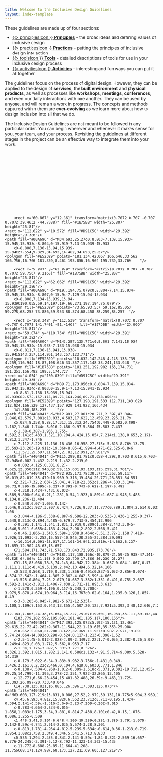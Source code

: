 ```yaml
---
title: Welcome to the Inclusive Design Guidelines
layout: index-template
---
```

These guidelines are made up of four sections:

<div class="docs-guidelines-index-section">
<ul>
    <li>
        <a href="/principles/">
            {{> principlesIcon }}
            <strong>Principles</strong></a> - the broad ideas and defining values of inclusive design
        </a>
    </li>
    <li>
        <a href="/practices/">
            {{> practicesIcon }}
            <strong>Practices</strong></a> - putting the principles of inclusive design into action
        </a>
    </li>
    <li>
        <a href="/tools/">
            {{> toolsIcon }}
            <strong>Tools</strong></a> - detailed descriptions of tools for use in your inclusive design process
    </li>
    <li>
        <a href="/activities/">
            {{> activitiesIcon }}
            <strong>Activities</strong></a> - interesting and fun ways you can put it all together
        </a>
    </li>
</ul>
</div>

The guidelines focus on the process of digital design. However, they can be applied to the design of
<strong>services</strong>, the <strong>built environment</strong> and <strong>physical products</strong>, as well as processes like <strong>workshops</strong>,
<strong>meetings</strong>, <strong>conferences</strong>, and even our daily interactions with one another. They can be used by anyone,
and will remain a work in progress. The concepts and methods captured within them are <strong>ever-evolving</strong>
as we learn more about how to design inclusion into all that we do.

<div class="docs-guidelines-index-section row">
<p class="medium-6 column">
The Inclusive Design Guidelines are not meant to be followed in any particular order. You can begin wherever and whenever it makes sense for you, your team, and your process. Revisiting the guidelines at different stages in the project can be an effective way to integrate them into your work.
</p>
<svg id="guidelines-path" class="medium-6 column" version="1.1" id="Layer_1" xmlns="http://www.w3.org/2000/svg" xmlns:xlink="http://www.w3.org/1999/xlink" x="0px" y="0px"
	 width="200px" height="200px" viewBox="0 0 200 200" enable-background="new 0 0 200 200" xml:space="preserve">
<g>

		<rect x="60.867" y="12.361" transform="matrix(0.7072 0.707 -0.707 0.7072 39.4632 -44.7588)" fill="#1B75BB" width="25.807" height="25.81"/>
	<rect x="112.622" y="10.572" fill="#D91C5C" width="29.392" height="29.386"/>
	<path fill="#00A69C" d="M34.693,25.27c0,8.803-7.139,15.933-15.945,15.933c-8.804,0-15.939-7.13-15.939-15.933
		c0-8.808,7.136-15.94,15.939-15.94C27.554,9.329,34.693,16.462,34.693,25.27"/>
	<polygon fill="#E52329" points="181.134,42.067 166.646,33.562 166.756,16.766 181.369,8.463 195.856,16.969 195.739,33.769 	"/>

		<rect x="5.847" y="63.849" transform="matrix(0.7072 0.707 -0.707 0.7072 59.7567 9.2165)" fill="#1B75BB" width="25.807" height="25.811"/>
	<rect x="112.622" y="62.062" fill="#D91C5C" width="29.392" height="29.386"/>
	<path fill="#00A69C" d="M197.194,75.079c0,8.804-7.14,15.934-15.945,15.934c-8.807,0-15.94-7.129-15.94-15.934
		c0-8.808,7.134-15.939,15.94-15.939C190.055,59.14,197.194,66.271,197.194,75.079"/>
	<polygon fill="#E52329" points="73.65,93.557 59.162,85.053 59.278,68.253 73.886,59.953 88.374,68.458 88.259,85.257 	"/>

		<rect x="168.348" y="112.539" transform="matrix(0.7072 0.707 -0.707 0.7072 141.7491 -91.4146)" fill="#1B75BB" width="25.806" height="25.811"/>
	<rect x="59.074" y="110.754" fill="#D91C5C" width="29.391" height="29.382"/>
	<path fill="#00A69C" d="M143.257,123.771c0,8.801-7.141,15.934-15.943,15.934s-15.938-7.133-15.938-15.934
		c0-8.811,7.136-15.941,15.938-15.941S143.257,114.961,143.257,123.771"/>
	<polygon fill="#E52329" points="18.632,142.248 4.145,133.739 4.259,116.944 18.87,108.646 33.357,117.148 33.241,133.948 	"/>
	<polygon fill="#1B75BB" points="181.251,192.982 163,174.731 181.251,156.482 199.5,174.727 	"/>
	<rect x="4.054" y="160.039" fill="#D91C5C" width="29.391" height="29.385"/>
	<path fill="#00A69C" d="M89.71,173.056c0,8.804-7.139,15.934-15.943,15.934c-8.803,0-15.941-7.13-15.941-15.934
		c0-8.81,7.138-15.939,15.941-15.939C82.572,157.116,89.71,164.246,89.71,173.056"/>
	<polygon fill="#E52329" points="127.198,191.533 112.711,183.028 112.824,166.229 127.437,157.929 141.922,166.434
		141.808,183.235 	"/>
	<path fill="#404041" d="M12.991,27.981c20.721,2.397,43.046-1.846,62.579,7.081c10.033,4.583,17.622,12.459,23.226,21.79
		c5.024,8.358,8.88,17.313,15.312,24.754c0.449-0.582,0.898-1.162,1.346-1.744c-5.016-2.886-9.97-5.864-15.583-7.437
		c-1.38-0.387-1.965,1.755-0.592,2.141c5.433,1.521,10.204,4.424,15.054,7.214c1.138,0.653,2.151-0.812,1.347-1.746
		c-7.112-8.225-11.136-18.436-16.958-27.515c-5.623-8.769-13.75-15.593-23.205-19.911c-19.368-8.85-41.994-4.471-62.525-6.846
		C11.571,25.597,11.587,27.82,12.991,27.981"/>
	<path fill="#404041" d="M115.299,81.781c0.658-4.292,0.703-8.615,0.703-12.948c0.002-1.432-2.219-1.432-2.219,0
		c-0.002,4.125,0.001,8.27-0.625,12.358C112.943,82.59,115.081,83.193,115.299,81.781"/>
	<path fill="#404041" d="M72.935,173.78c30.377-1.353,59.117-16.019,82.019-35.479c10.969-9.316,19.484-20.771,23.851-34.551
		c2.321-7.32,2.637-15.041,4.718-22.352c1.286-4.503,3.104-10.72,0.595-15.095c-0.227-0.392-0.743-0.628-1.187-0.483
		c-4.318,1.424-7.431,6.032-9.569,9.808c0.64,0.27,1.281,0.54,1.923,0.809c1.687-4.945,5.485-8.134,8.236-12.404
		c-0.548,0.07-1.096,0.142-1.646,0.212c3.927,3.207,6.424,7.726,9.37,11.777c0.789,1.084,2.614,0.037,1.813-1.06
		c-3.044-4.186-5.638-8.887-9.698-12.203c-0.535-0.436-1.255-0.397-1.648,0.213c-2.894,4.485-6.679,7.713-8.454,12.906
		c-0.391,1.141,1.341,1.831,1.919,0.809c1.384-2.443,3.045-4.646,5.011-6.655c4.183-4.264,2.98,2.892,2.568,5.421
		c-0.46,2.866-1.543,5.598-1.938,8.464c-0.51,3.72-1.158,7.418-1.926,11.093c-3.252,15.557-10.845,28.255-22.384,39.091
		c-10.314,9.691-22.617,17.101-34.941,23.919c-14.882,8.237-31.659,12.902-48.63,13.657
		C71.584,171.743,71.578,173.843,72.935,173.78"/>
	<path fill="#404041" d="M185.117,180.166c-10.879-24.59-25.938-47.341-46.525-64.864c-11.163-9.502-23.799-17.566-36.239-25.274
		C91.15,83.086,78.3,74.143,64.942,72.384c-0.637-0.084-1.067,0.57-1.111,1.111c-0.419,5.139,2.942,10.494,6.32,14.106
		c0.533,0.568,1.719,0.338,1.856-0.491c0.837-5.052-2.856-8.074-4.374-12.542c-1.464-4.305,2.862-4.042,5.596-4.665
		c3.525-0.804,7.26-2.079,10.657-3.332c1.331-0.491,0.755-2.637-0.592-2.141c-3.812,1.406-7.938,2.711-11.895,3.613
		c-1.578,0.359-4.196,0.157-5.248,1.708c-3.979,5.878,4.674,10.964,3.714,16.767c0.62-0.164,1.235-0.326,1.855-0.49
		c-3-3.205-6.045-7.982-5.672-12.535l-1.108,1.109c7.153,0.943,13.855,4.507,20.123,7.921c6.392,3.48,12.646,7.211,18.816,11.067
		c12.163,7.605,24.38,15.654,35.227,25.07c19.501,16.933,33.711,39.162,44.094,62.623
		C183.779,182.592,185.692,181.461,185.117,180.166"/>
	<path fill="#404041" d="M17.393,125.073c5.792-15.121,12.461-29.615,22.72-42.262c9.367-11.544,22.1-19.615,35.358-25.988
		c10.552-5.068,21.208-8.627,32.369-11.967c8.587-2.571,19.89-5.74,24.664-14.092c0.298-0.524,0.127-1.213-0.398-1.52
		c-2.5-1.45-5.012-2.028-7.89-2.149v2.22c1.7-0.055,3.382-0.26,5.08-0.249c4.823,0.03,1.742,5.562,0.953,7.17
		c-1.34,2.726-3.082,5.332-3.771,8.326c-0.326,1.392,1.815,1.982,2.141,0.588c1.132-4.91,5.714-9.089,5.528-14.319
		c-0.179-5.022-6.84-3.839-9.932-3.736c-1.431,0.049-1.426,2.161,0,2.22c2.466,0.104,4.628,0.603,6.771,1.846
		c-0.138-0.504-0.268-1.012-0.399-1.518c-5.371,9.392-19.715,12.055-29.25,14.799c-11.395,3.278-22.351,7.922-32.865,13.405
		c-12.771,6.66-23.454,15.401-32.488,26.59c-9.468,11.725-15.393,26.097-20.733,40.046
		C14.738,125.821,16.885,126.396,17.393,125.073"/>
	<path fill="#404041" d="M69.603,127.219c13.831,0.086,27.52,2.979,39.131,10.775c5.904,3.969,10.725,9.344,14.524,15.317
		c4.45,6.993,4.812,15.829,6.552,23.712c0.711-0.195,1.424-0.394,2.141-0.59c-1.516-3.649-3.23-7.209-6.282-9.816
		c-0.783-0.664-2.234-0.055-1.858,1.083c1.175,3.54,3.881,6.814,7.438,8.101c0.42,0.15,1.076-0.086,1.255-0.509
		c1.445-3.41,3.194-6.648,4.109-10.259c0.351-1.389-1.791-1.975-2.142-0.59c-0.741,2.914-2.035,5.574-3.28,8.301
		c-0.813,1.781-4.964-4.812-5.239-5.634c-0.614,0.36-1.233,0.719-1.854,1.08c2.758,2.349,4.346,5.541,5.713,8.833
		c0.535,1.294,2.455,0.843,2.141-0.59c-1.84-8.324-2.569-16.657-6.776-24.245c-3.391-6.12-8.792-11.323-14.363-15.435
		c-11.772-8.688-26.85-11.664-41.208-11.756C68.171,124.987,68.173,127.211,69.603,127.219"/>
</g>
</svg>
</div>
